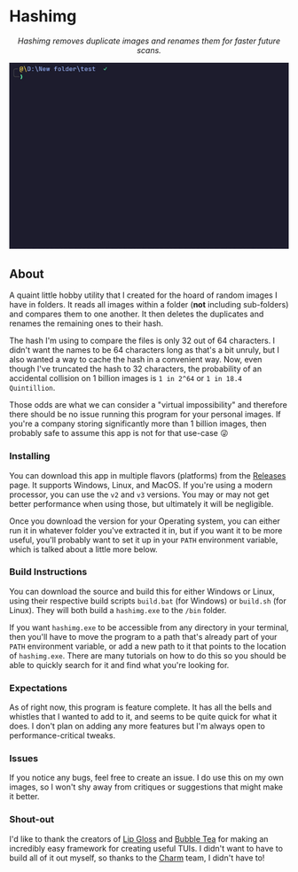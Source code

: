 # Hashimg

<p align="center">
<i>Hashimg removes duplicate images and renames them for faster future scans.</i>
</p>
<p align="center">
   <img src="https://github.com/Jaeiya/hashimg/blob/1c5b3435dfede011f2f28e0f5d3d2907e1928e8d/demo/hashimg_demo.gif" alt="demo">
</p>

## About

A quaint little hobby utility that I created for the hoard of random images I have in folders. It
reads all images within a folder (**not** including sub-folders) and compares them to one another.
It then deletes the duplicates and renames the remaining ones to their hash.

The hash I'm using to compare the files is only 32 out of 64 characters. I didn't want the names to be
64 characters long as that's a bit unruly, but I also wanted a way to cache the hash in a convenient way.
Now, even though I've truncated the hash to 32 characters, the probability of an accidental collision on 1
billion images is `1 in 2^64` or `1 in 18.4 Quintillion`.

Those odds are what we can consider a "virtual impossibility" and therefore there should be no issue
running this program for your personal images. If you're a company storing significantly more than
1 billion images, then probably safe to assume this app is not for that use-case 😜

### Installing

You can download this app in multiple flavors (platforms) from the [Releases] page. It supports Windows,
Linux, and MacOS. If you're using a modern processor, you can use the `v2` and `v3` versions. You may
or may not get better performance when using those, but ultimately it will be negligible.

Once you download the version for your Operating system, you can either run it in whatever folder
you've extracted it in, but if you want it to be more useful, you'll probably want to set it up in your
`PATH` environment variable, which is talked about a little more below.

### Build Instructions

You can download the source and build this for either Windows or Linux, using their respective build
scripts `build.bat` (for Windows) or `build.sh` (for Linux). They will both build a `hashimg.exe`
to the `/bin` folder.

If you want `hashimg.exe` to be accessible from any directory in your terminal, then you'll have to
move the program to a path that's already part of your `PATH` environment variable, or add a new
path to it that points to the location of `hashimg.exe`. There are many tutorials on how to do this
so you should be able to quickly search for it and find what you're looking for.

### Expectations

As of right now, this program is feature complete. It has all the bells and whistles that I wanted
to add to it, and seems to be quite quick for what it does. I don't plan on adding any more features
but I'm always open to performance-critical tweaks.

### Issues

If you notice any bugs, feel free to create an issue. I do use this on my own images, so I won't shy
away from critiques or suggestions that might make it better.

### Shout-out

I'd like to thank the creators of [Lip Gloss] and [Bubble Tea] for making an incredibly easy framework
for creating useful TUIs. I didn't want to have to build all of it out myself, so thanks to the
[Charm] team, I didn't have to!

[Releases]: https://github.com/Jaeiya/hashimg/releases
[Lip Gloss]: https://github.com/charmbracelet/lipgloss
[Bubble Tea]: https://github.com/charmbracelet/bubbletea
[Charm]: https://charm.sh
